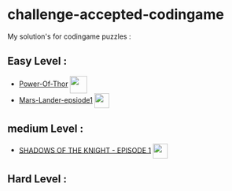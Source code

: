 # challenge-accepted-codingame

My solution's for codingame puzzles : 

## Easy Level : 
 - [Power-Of-Thor](https://github.com/gazwannagm/challenge-accepted-codingame/blob/main/puzzles/power%20of%20thor) <img src="https://res.cloudinary.com/deiwqu3r2/image/upload/v1656831970/icons8-thor-hammer-96_qg8m4j.png" width="35" align ="center">
 - [Mars-Lander-epsiode1](https://github.com/gazwannagm/challenge-accepted-codingame/blob/main/puzzles/Mars%20Lander%20-%20Episode%201) <img src="https://res.cloudinary.com/deiwqu3r2/image/upload/v1656832175/icons8-lander-64_baqomi.png" align="center" width="30">
 
## medium Level : 
 - [SHADOWS OF THE KNIGHT - EPISODE 1](https://github.com/gazwannagm/challenge-accepted-codingame/blob/main/puzzles/SHADOWS%20OF%20THE%20KNIGHT%20-%20EPISODE%201)  <img src="https://res.cloudinary.com/deiwqu3r2/image/upload/v1656832565/icons8-batman-96_baos6i.png" align="center" width="30">


## Hard Level : 
